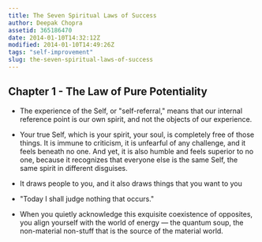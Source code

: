 ```yaml
---
title: The Seven Spiritual Laws of Success
author: Deepak Chopra
assetid: 365186470
date: 2014-01-10T14:32:12Z
modified: 2014-01-10T14:49:26Z
tags: "self-improvement"
slug: the-seven-spiritual-laws-of-success
---
```


## Chapter 1 - The Law of Pure Potentiality

*  The experience of the Self, or "self-referral," means that our internal reference point is our own spirit, and not the objects of our experience.

*  Your true Self, which is your spirit, your soul, is completely free of those things. It is immune to criticism, it is unfearful of any challenge, and it feels beneath no one. And yet, it is also humble and feels superior to no one, because it recognizes that everyone else is the same Self, the same spirit in different disguises.

*  It draws people to you, and it also draws things that you want to you

*  "Today I shall judge nothing that occurs."

*  When you quietly acknowledge this exquisite coexistence of opposites, you align yourself with the world of energy — the quantum soup, the non-material non-stuff that is the source of the material world.

